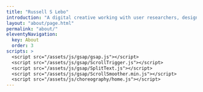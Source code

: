 ```yaml
---
title: "Russell S Lebo"
introduction: "A digital creative working with user researchers, designers, and developers to deliver digital products and services"
layout: "about/page.html"
permalink: "about/"
eleventyNavigation:
  key: About
  order: 3
scripts: >
  <script src="/assets/js/gsap/gsap.js"></script>
  <script src="/assets/js/gsap/ScrollTrigger.js"></script>
  <script src="/assets/js/gsap/SplitText.js"></script>
  <script src="/assets/js/gsap/ScrollSmoother.min.js"></script>
  <script src="/assets/js/choreography/home.js"></script>
---
```


<!-- @format -->
